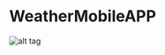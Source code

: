 # WeatherMobileAPP

![alt tag](https:user-images.githubusercontent.com/31251244/39859302-0e4f8e36-53ff-11e8-8b1d-52594c93ad2b.png)